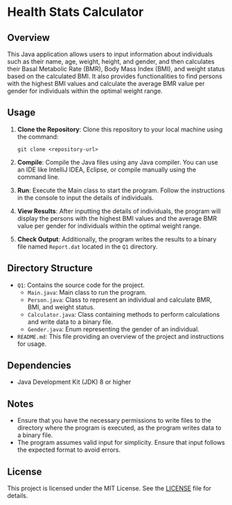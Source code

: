 # Health Stats Calculator

## Overview
This Java application allows users to input information about individuals such as their name, age, weight, height, and gender, and then calculates their Basal Metabolic Rate (BMR), Body Mass Index (BMI), and weight status based on the calculated BMI. It also provides functionalities to find persons with the highest BMI values and calculate the average BMR value per gender for individuals within the optimal weight range.

## Usage
1. **Clone the Repository**: Clone this repository to your local machine using the command:
    ```
    git clone <repository-url>
    ```

2. **Compile**: Compile the Java files using any Java compiler. You can use an IDE like IntelliJ IDEA, Eclipse, or compile manually using the command line.

3. **Run**: Execute the Main class to start the program. Follow the instructions in the console to input the details of individuals.

4. **View Results**: After inputting the details of individuals, the program will display the persons with the highest BMI values and the average BMR value per gender for individuals within the optimal weight range.

5. **Check Output**: Additionally, the program writes the results to a binary file named `Report.dat` located in the `Q1` directory.

## Directory Structure
- `Q1`: Contains the source code for the project.
  - `Main.java`: Main class to run the program.
  - `Person.java`: Class to represent an individual and calculate BMR, BMI, and weight status.
  - `Calculator.java`: Class containing methods to perform calculations and write data to a binary file.
  - `Gender.java`: Enum representing the gender of an individual.
- `README.md`: This file providing an overview of the project and instructions for usage.

## Dependencies
- Java Development Kit (JDK) 8 or higher

## Notes
- Ensure that you have the necessary permissions to write files to the directory where the program is executed, as the program writes data to a binary file.
- The program assumes valid input for simplicity. Ensure that input follows the expected format to avoid errors.

## License
This project is licensed under the MIT License. See the [LICENSE](LICENSE) file for details.
